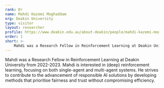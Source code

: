 ```yaml
---
rank: Dr
name: Mahdi Kazemi Moghaddam
org: Deakin University
type: visitor
layout: researcher
profile: https://www.deakin.edu.au/about-deakin/people/mahdi-kazemi-moghaddam
order: 1
short: >-
    Mahdi was a Research Fellow in Reinforcement Learning at Deakin University from 2022-2023. Mahdi is interested in (deep) reinforcement learning, focusing on both single-agent and multi-agent systems. He strives to contribute to the advancement of responsible AI solutions by developing methods that prioritise fairness and trust without compromising efficiency.
---
```


Mahdi was a Research Fellow in Reinforcement Learning at Deakin University from 2022-2023. Mahdi is interested in (deep) reinforcement learning, focusing on both single-agent and multi-agent systems. He strives to contribute to the advancement of responsible AI solutions by developing methods that prioritise fairness and trust without compromising efficiency.
